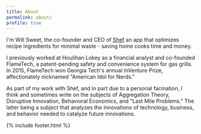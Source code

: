 ```yaml
---
title: About
permalink: about/
profile: true
---
```


I'm Will Sweet, the co-founder and CEO of [Shef][Shef] an app that optimizes recipe ingredients for minimal waste - saving home cooks time and money.

I previously worked at Houlihan Lokey as a financial analyst and co-founded FlameTech, a patent-pending safety and convenience system for gas grills. In 2015, FlameTech won Georgia Tech's annual InVenture Prize, affectionately nicknamed "American Idol for Nerds."

As part of my work with Shef, and in part due to a personal facination, I think and sometimes write on the subjects of Aggregation Theory, Disruptive Innovation, Behavioral Economics, and "Last Mile Problems." The latter being a subject that analyzes the innovations of technology, business, and behavior needed to catalyze future innovations.

[Shef]: http://www.shef.io "Shef"

{% include footer.html %}
